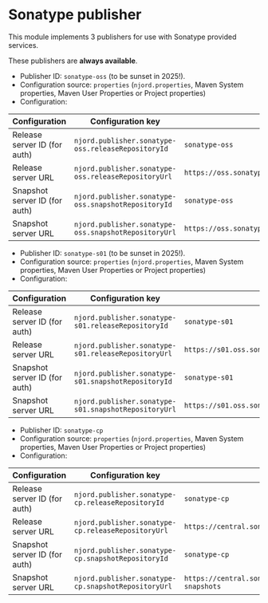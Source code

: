 # Sonatype publisher

This module implements 3 publishers for use with Sonatype provided services.

These publishers are **always available**.

* Publisher ID: `sonatype-oss` (to be sunset in 2025!).
* Configuration source: `properties` (`njord.properties`, Maven System properties, Maven User Properties or Project properties)
* Configuration:

| Configuration                 | Configuration key                                    | Default value                                                  |
|-------------------------------|------------------------------------------------------|----------------------------------------------------------------|
| Release server ID (for auth)  | `njord.publisher.sonatype-oss.releaseRepositoryId`   | `sonatype-oss`                                                 |
| Release server URL            | `njord.publisher.sonatype-oss.releaseRepositoryUrl`  | `https://oss.sonatype.org/service/local/staging/deploy/maven2` |
| Snapshot server ID (for auth) | `njord.publisher.sonatype-oss.snapshotRepositoryId`  | `sonatype-oss`                                                 |
| Snapshot server URL           | `njord.publisher.sonatype-oss.snapshotRepositoryUrl` | `https://oss.sonatype.org/content/repositories/snapshots`      |

* Publisher ID: `sonatype-s01` (to be sunset in 2025!).
* Configuration source: `properties` (`njord.properties`, Maven System properties, Maven User Properties or Project properties)
* Configuration:

| Configuration                 | Configuration key                                    | Default value                                                      |
|-------------------------------|------------------------------------------------------|--------------------------------------------------------------------|
| Release server ID (for auth)  | `njord.publisher.sonatype-s01.releaseRepositoryId`   | `sonatype-s01`                                                     |
| Release server URL            | `njord.publisher.sonatype-s01.releaseRepositoryUrl`  | `https://s01.oss.sonatype.org/service/local/staging/deploy/maven2` |
| Snapshot server ID (for auth) | `njord.publisher.sonatype-s01.snapshotRepositoryId`  | `sonatype-s01`                                                     |
| Snapshot server URL           | `njord.publisher.sonatype-s01.snapshotRepositoryUrl` | `https://s01.oss.sonatype.org/content/repositories/snapshots`      |

* Publisher ID: `sonatype-cp`
* Configuration source: `properties` (`njord.properties`, Maven System properties, Maven User Properties or Project properties)
* Configuration:

| Configuration                 | Configuration key                                   | Default value                                             |
|-------------------------------|-----------------------------------------------------|-----------------------------------------------------------|
| Release server ID (for auth)  | `njord.publisher.sonatype-cp.releaseRepositoryId`   | `sonatype-cp`                                             |
| Release server URL            | `njord.publisher.sonatype-cp.releaseRepositoryUrl`  | `https://central.sonatype.com/api/v1/publisher/upload`    |
| Snapshot server ID (for auth) | `njord.publisher.sonatype-cp.snapshotRepositoryId`  | `sonatype-cp`                                             |
| Snapshot server URL           | `njord.publisher.sonatype-cp.snapshotRepositoryUrl` | `https://central.sonatype.com/repository/maven-snapshots` |

